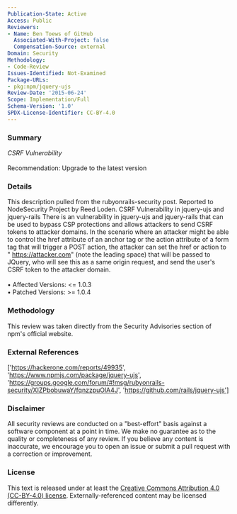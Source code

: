```yaml
---
Publication-State: Active
Access: Public
Reviewers:
- Name: Ben Toews of GitHub
  Associated-With-Project: false
  Compensation-Source: external
Domain: Security
Methodology:
- Code-Review
Issues-Identified: Not-Examined
Package-URLs:
- pkg:npm/jquery-ujs
Review-Date: '2015-06-24'
Scope: Implementation/Full
Schema-Version: '1.0'
SPDX-License-Identifier: CC-BY-4.0
---
```

### Summary
*CSRF Vulnerability*<br><br>Recommendation: Upgrade to the latest version
### Details
This description pulled from the rubyonrails-security post.  Reported to NodeSecurity Project by Reed Loden.  CSRF Vulnerability in jquery-ujs and jquery-rails  There is an vulnerability in jquery-ujs and jquery-rails that can be used to bypass CSP protections and allows attackers to send CSRF tokens to attacker domains.  In the scenario where an attacker might be able to control the href attribute of an anchor tag or the action attribute of a form tag that will trigger a POST action, the attacker can set the href or action to " https://attacker.com" (note the leading space) that will be passed to JQuery, who will see this as a same origin request, and send the user's CSRF token to the attacker domain.
<br><br>• Affected Versions: <= 1.0.3
<br>• Patched Versions: >= 1.0.4
### Methodology
This review was taken directly from the Security Advisories section of npm's official website.
### External References
['https://hackerone.com/reports/49935', 'https://www.npmjs.com/package/jquery-ujs', 'https://groups.google.com/forum/#!msg/rubyonrails-security/XIZPbobuwaY/fqnzzpuOlA4J', 'https://github.com/rails/jquery-ujs']
### Disclaimer
All security reviews are conducted on a "best-effort" basis against a software component at a point in time. We make no guarantee as to the quality or completeness of any review. If you believe any content is inaccurate, we encourage you to open an issue or submit a pull request with a correction or improvement.
### License
This text is released under at least the [Creative Commons Attribution 4.0 (CC-BY-4.0) license](https://creativecommons.org/licenses/by/4.0/legalcode.txt). Externally-referenced content may be licensed differently.
